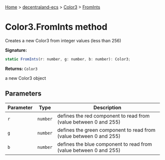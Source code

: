[Home](./index) &gt; [decentraland-ecs](./decentraland-ecs.md) &gt; [Color3](./decentraland-ecs.color3.md) &gt; [FromInts](./decentraland-ecs.color3.fromints.md)

# Color3.FromInts method

Creates a new Color3 from integer values (less than 256)

**Signature:**
```javascript
static FromInts(r: number, g: number, b: number): Color3;
```
**Returns:** `Color3`

a new Color3 object

## Parameters

|  Parameter | Type | Description |
|  --- | --- | --- |
|  `r` | `number` | defines the red component to read from (value between 0 and 255) |
|  `g` | `number` | defines the green component to read from (value between 0 and 255) |
|  `b` | `number` | defines the blue component to read from (value between 0 and 255) |

